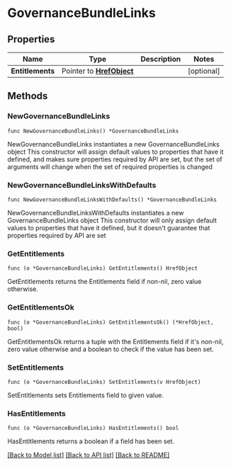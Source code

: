 # GovernanceBundleLinks

## Properties

Name | Type | Description | Notes
------------ | ------------- | ------------- | -------------
**Entitlements** | Pointer to [**HrefObject**](HrefObject.md) |  | [optional] 

## Methods

### NewGovernanceBundleLinks

`func NewGovernanceBundleLinks() *GovernanceBundleLinks`

NewGovernanceBundleLinks instantiates a new GovernanceBundleLinks object
This constructor will assign default values to properties that have it defined,
and makes sure properties required by API are set, but the set of arguments
will change when the set of required properties is changed

### NewGovernanceBundleLinksWithDefaults

`func NewGovernanceBundleLinksWithDefaults() *GovernanceBundleLinks`

NewGovernanceBundleLinksWithDefaults instantiates a new GovernanceBundleLinks object
This constructor will only assign default values to properties that have it defined,
but it doesn't guarantee that properties required by API are set

### GetEntitlements

`func (o *GovernanceBundleLinks) GetEntitlements() HrefObject`

GetEntitlements returns the Entitlements field if non-nil, zero value otherwise.

### GetEntitlementsOk

`func (o *GovernanceBundleLinks) GetEntitlementsOk() (*HrefObject, bool)`

GetEntitlementsOk returns a tuple with the Entitlements field if it's non-nil, zero value otherwise
and a boolean to check if the value has been set.

### SetEntitlements

`func (o *GovernanceBundleLinks) SetEntitlements(v HrefObject)`

SetEntitlements sets Entitlements field to given value.

### HasEntitlements

`func (o *GovernanceBundleLinks) HasEntitlements() bool`

HasEntitlements returns a boolean if a field has been set.


[[Back to Model list]](../README.md#documentation-for-models) [[Back to API list]](../README.md#documentation-for-api-endpoints) [[Back to README]](../README.md)


